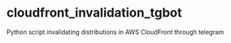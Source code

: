 # cloudfront_invalidation_tgbot
Python script invalidating distributions in AWS CloudFront through telegram 
